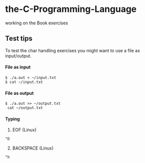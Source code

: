 # the-C-Programming-Language
working on the Book exercises

## Test tips
To test the char handling exercises you might want to use a file as input/output.

#### File as input
```
$ ./a.out < ~/input.txt
$ cat ~/input.txt
```

#### File as output
```
$ ./a.out >> ~/output.txt
 cat ~/output.txt
```

#### Typing
1. EOF (Linux)
```
^D
```
2. BACKSPACE (Linux)
```
^h
```
